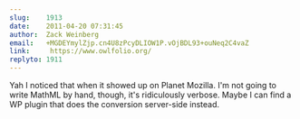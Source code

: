 ```yaml
---
slug:    1913
date:    2011-04-20 07:31:45
author:  Zack Weinberg
email:   +MGDEYmylZjp.cn4U8zPcyDLIOW1P.vOjBDL93+ouNeq2C4vaZ
link:     https://www.owlfolio.org/
replyto: 1911
---
```


Yah I noticed that when it showed up on Planet Mozilla.  I'm not going
to write MathML by hand, though, it's ridiculously verbose.  Maybe I
can find a WP plugin that does the conversion server-side instead.
